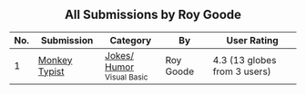 ﻿<div align="center">

## All Submissions by Roy Goode

</div>

No.  | Submission | Category | By   | User Rating
---- | ---------- | -------- | ---- | -----------
1 | [Monkey Typist<br />](https://github.com/Planet-Source-Code/roy-goode-monkey-typist__1-32311) | [Jokes/ Humor<br /><sup>Visual Basic</sup>](../ByCategory/jokes-humor__1-40.md) | Roy Goode | 4.3 (13 globes from 3 users)

